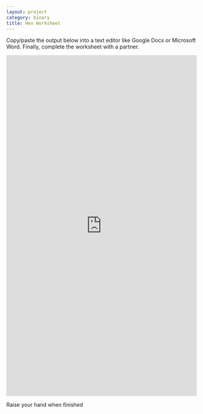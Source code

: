 ```yaml
---
layout: project
category: binary
title: Hex Worksheet
---
```


Copy/paste the output below into a text editor like Google Docs or Microsoft Word. Finally, complete the worksheet with a partner.
<div class="trinket_container">

<iframe src="https://trinket.io/embed/python3/b6fc10bcd0?outputOnly=true&runOption=run&start=result" width="100%" height="900" frameborder="0" marginwidth="0" marginheight="0" allowfullscreen></iframe>

</div>

Raise your hand when finished
